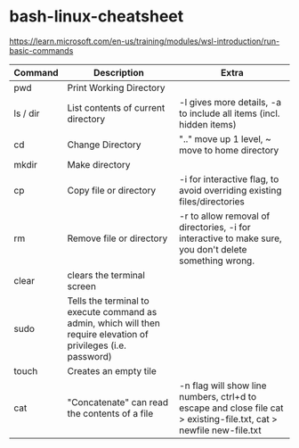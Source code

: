 # bash-linux-cheatsheet
https://learn.microsoft.com/en-us/training/modules/wsl-introduction/run-basic-commands

| Command   |   Description  |  Extra  |
| ---       |   ---          |  ---  |
|  pwd      |  Print Working Directory  |   |
|  ls / dir  |  List contents of current directory   | -l gives more details, -a to include all items (incl. hidden items)  |
|  cd  |  Change Directory  |  ".." move up 1 level, ~ move to home directory  |
|  mkdir  |  Make directory  |  | 
|  cp  |  Copy file or directory  | -i for interactive flag, to avoid overriding existing files/directories |
|  rm  |  Remove file or directory   |  -r to allow removal of directories, -i for interactive to make sure, you don't delete something wrong. |
|  clear   |  clears the terminal screen  |  |
|  sudo  |  Tells the terminal to execute command as admin, which will then require elevation of privileges (i.e. password)  |  |
| touch  | Creates an empty tile  | |
|  cat  |  "Concatenate"  can read the contents of a file  |  -n flag will show line numbers, ctrl+d to escape and close file cat > existing-file.txt, cat > newfile  new-file.txt  |





